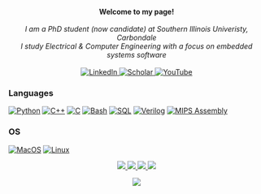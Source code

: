 <p align="center">
    <b>Welcome to my page!</b><br><br>
    <i>
        I am a PhD student (now candidate) at Southern Illinois Univeristy, Carbondale <br>
        I study Electrical & Computer Engineering with a focus on embedded systems software <br>
    </i><br>
    <a href="https://www.linkedin.com/in/shivamkundan">
        <img src="https://img.shields.io/badge/LinkedIn-black?style=flat-square&logo=linkedin" alt="LinkedIn">
    </a>
    <a href="https://scholar.google.com/citations?user=tilQMOkAAAAJ&hl=en&oi=ao">
        <img src="https://img.shields.io/badge/Google Scholar-black?style=flat-square&logo=googlescholar" alt="Scholar">
    </a>
    <a href="https://www.youtube.com/@shivamkundan1">
        <img src="https://img.shields.io/badge/YouTube-black?style=flat-square&logo=youtube" alt="YouTube">
    </a>
</p>


### Languages
[![Python](https://img.shields.io/badge/python-black?style=for-the-badge&logo=python)](https://github.com/shivamkundan?tab=repositories&q=&type=&language=python&sort=)
[![C++](https://img.shields.io/badge/c++-black?style=for-the-badge&logo=cplusplus)](https://github.com/shivamkundan?tab=repositories&q=&type=&language=c%2B%2B&sort=)
[![C](https://img.shields.io/badge/c-black?style=for-the-badge&logo=c)](https://github.com/shivamkundan?tab=repositories&q=&type=&language=c&sort=)
[![Bash](https://img.shields.io/badge/bash-black?style=for-the-badge&logo=gnu-bash&logoColor=white)](https://github.com/shivamkundan)
[![SQL](https://img.shields.io/badge/sql-black?style=for-the-badge&logo=mysql)](https://github.com/shivamkundan)
[![Verilog](https://img.shields.io/badge/-Verilog-black?style=for-the-badge&logo=v)](https://github.com/shivamkundan?tab=repositories&q=&type=&language=verilog&sort=)
[![MIPS Assembly](https://img.shields.io/badge/-(MIPS)Assembly-black?style=for-the-badge)](https://github.com/shivamkundan)

### OS
[![MacOS](https://img.shields.io/badge/-MacOS-black?style=for-the-badge&logo=Apple)](https://github.com/shivamkundan)
[![Linux](https://img.shields.io/badge/linux-black?style=for-the-badge&logo=Linux)](https://github.com/shivamkundan)


<p align="center">
  <a href="https://github.com/shivamkundan">
    <img src="http://github-profile-summary-cards.vercel.app/api/cards/profile-details?username=shivamkundan&theme=transparent" />
  </a>
  <a href="https://github.com/shivamkundan">
    <img src="https://github-readme-streak-stats.herokuapp.com/?user=shivamkundan&hide_border=true&card_width=338&theme=transparent" />
  </a>
  <a href="https://github.com/shivamkundan?tab=repositories">
    <img src="http://github-profile-summary-cards.vercel.app/api/cards/stats?username=shivamkundan&theme=transparent" />
  </a>
  <a href="https://github.com/shivamkundan">
    <img src="https://github-readme-stats.vercel.app/api/top-langs/?username=shivamkundan&langs_count=10&exclude_repo=&hide=jupyter%20notebook,vim%20script,cmake,kvlang,javascript,makefile,batchfile,emacs%20lisp,css,html&layout=default&card_width=699&hide_border=true&theme=transparent" />
  </a>
</p>


<p align="center">
  <a href="https://github.com/shivamkundan">
    <img src="https://komarev.com/ghpvc/?username=shivamkundan&color=blue&style=flat)" />
  </a>
</p>

<!--
**shivamkundan/shivamkundan** is a ✨ _special_ ✨ repository because its `README.md` (this file) appears on your GitHub profile.

Here are some ideas to get you started:

- 🔭 I’m currently working on ...
- 🌱 I’m currently learning ...
- 👯 I’m looking to collaborate on ...
- 🤔 I’m looking for help with ...
- 💬 Ask me about ...
- 📫 How to reach me: ...
- 😄 Pronouns: ...
- ⚡ Fun fact: ...
-->
